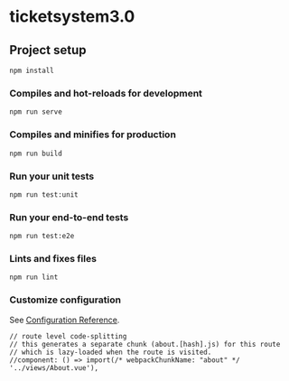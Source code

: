 # ticketsystem3.0

## Project setup
```
npm install
```

### Compiles and hot-reloads for development
```
npm run serve
```

### Compiles and minifies for production
```
npm run build
```

### Run your unit tests
```
npm run test:unit
```

### Run your end-to-end tests
```
npm run test:e2e
```

### Lints and fixes files
```
npm run lint
```

### Customize configuration
See [Configuration Reference](https://cli.vuejs.org/config/).

    // route level code-splitting
    // this generates a separate chunk (about.[hash].js) for this route
    // which is lazy-loaded when the route is visited.
    //component: () => import(/* webpackChunkName: "about" */ '../views/About.vue'),
 
